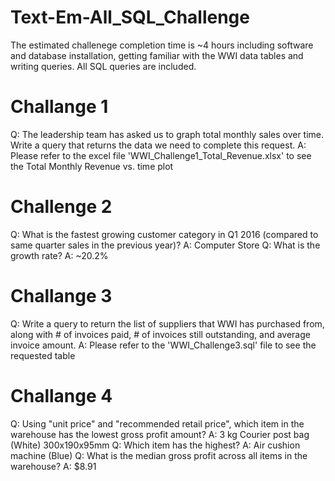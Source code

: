 # Text-Em-All_SQL_Challenge

The estimated challenege completion time is ~4 hours including software and database installation, getting familiar with the WWI data tables and writing queries.
All SQL queries are included. 

Challange 1
=

Q: The leadership team has asked us to graph total monthly sales over time. Write a query that returns the data we need to complete this request.
A: Please refer to the excel file 'WWI_Challenge1_Total_Revenue.xlsx' to see the Total Monthly Revenue vs. time plot

Challenge 2
=

Q: What is the fastest growing customer category in Q1 2016 (compared to same quarter sales in the previous year)?
A: Computer Store
Q: What is the growth rate?
A: ~20.2%

Challange 3
=

Q: Write a query to return the list of suppliers that WWI has purchased from, along with # of invoices paid, # of invoices still outstanding, and average invoice amount.
A: Please refer to the 'WWI_Challenge3.sql' file to see the requested table

Challange 4
=

Q: Using "unit price" and "recommended retail price", which item in the warehouse has the lowest gross profit amount?
A: 3 kg Courier post bag (White) 300x190x95mm
Q: Which item has the highest?
A: Air cushion machine (Blue)
Q: What is the median gross profit across all items in the warehouse?
A: $8.91
